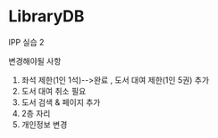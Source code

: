 # LibraryDB
IPP 실습 2

변경해야될 사항
1. 좌석 제한(1인 1석)-->완료
 , 도서 대여 제한(1인 5권) 추가
2. 도서 대여 취소 필요
3. 도서 검색 & 페이지 추가
4. 2층 자리
5. 개인정보 변경
